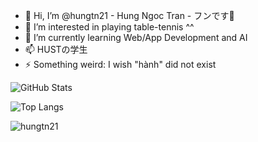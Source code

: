 - 👋 Hi, I’m @hungtn21 - Hung Ngoc Tran - フンです💩
- 👀 I’m interested in playing table-tennis ^^
- 🌱 I’m currently learning Web/App Development and AI
- 📫 HUSTの学生
- ⚡ Something weird: I wish "hành" did not exist

![GitHub Stats](https://github-readme-stats.vercel.app/api?username=hungtn21&show_icons=true&theme=radical)

![Top Langs](https://github-readme-stats.vercel.app/api/top-langs/?username=hungtn21&layout=compact)

<p><img align="center" src="https://github-readme-streak-stats.herokuapp.com/?user=hungtn21&" alt="hungtn21" /></p>
<!---
hungtn21/hungtn21 is a ✨ special ✨ repository because its `README.md` (this file) appears on your GitHub profile.
You can click the Preview link to take a look at your changes.
--->
